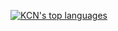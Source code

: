 [![KCN's top languages](https://github-readme-stats.vercel.app/api/top-langs/?username=KCN-judu&theme=tokyonight)]()
